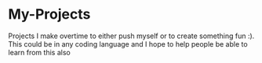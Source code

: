 # My-Projects
Projects I make overtime to either push myself or to create something fun :).
This could be in any coding language and I hope to help people be able to learn from this also
